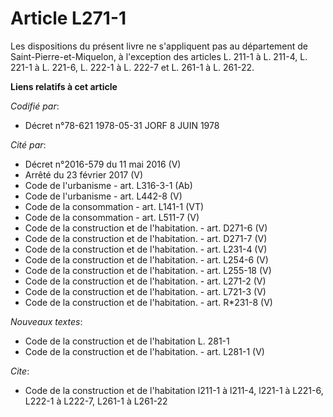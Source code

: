 # Article L271-1

Les dispositions du présent livre ne s'appliquent pas au département de Saint-Pierre-et-Miquelon, à l'exception des articles
L. 211-1 à L. 211-4, L. 221-1 à L. 221-6, L. 222-1 à L. 222-7 et L. 261-1 à L. 261-22.

**Liens relatifs à cet article**

_Codifié par_:

  - Décret n°78-621 1978-05-31 JORF 8 JUIN 1978

_Cité par_:

  - Décret n°2016-579 du 11 mai 2016 (V)
  - Arrêté du 23 février 2017 (V)
  - Code de l'urbanisme - art. L316-3-1 (Ab)
  - Code de l'urbanisme - art. L442-8 (V)
  - Code de la consommation - art. L141-1 (VT)
  - Code de la consommation - art. L511-7 (V)
  - Code de la construction et de l'habitation. - art. D271-6 (V)
  - Code de la construction et de l'habitation. - art. D271-7 (V)
  - Code de la construction et de l'habitation. - art. L231-4 (V)
  - Code de la construction et de l'habitation. - art. L254-6 (V)
  - Code de la construction et de l'habitation. - art. L255-18 (V)
  - Code de la construction et de l'habitation. - art. L271-2 (V)
  - Code de la construction et de l'habitation. - art. L721-3 (V)
  - Code de la construction et de l'habitation. - art. R*231-8 (V)

_Nouveaux textes_:

  - Code de la construction et de l'habitation L. 281-1
  - Code de la construction et de l'habitation. - art. L281-1 (V)

_Cite_:

  - Code de la construction et de l'habitation l211-1 à l211-4, l221-1 à L221-6, L222-1 à L222-7, L261-1 à L261-22

